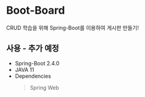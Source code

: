 # Boot-Board
CRUD 학습을 위해 Spring-Boot를 이용하여 게시판 만들기!   

## 사용 - 추가 예정
- Spring-Boot 2.4.0   
- JAVA 11
- Dependencies   
  > Spring Web

